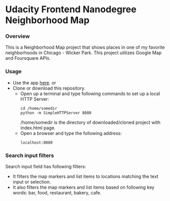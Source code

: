 Udacity Frontend Nanodegree Neighborhood Map
=========================================
### **Overview**
This is a Neighborhood Map project that shows places in one of my favorite neighborhoods in Chicago - Wicker Park. This project utilizes Google Map and Foursquare APIs.

### **Usage**
- Use the app [here](https://wioletag.github.io/frontend-nanodegree-neighborhood-map/index.html).
  or
- Clone or download this repository.
  * Open up a terminal and type following commands to set up a local HTTP Server:
    ```
    cd /home/somedir
    python -m SimpleHTTPServer 8080
    ```
    /home/somedir is the directory of downloaded/cloned project with index.html page.
  * Open a browser and type the following address:
    ```
    localhost:8080
    ```

### **Search input filters**
Search input field has following filters:
- It filters the map markers and list items to locations matching the text input or selection.
- It also filters the map markers and list items based on following key words: bar, food, restaurant, bakery, cafe.
